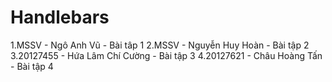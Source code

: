 # Handlebars

1.MSSV - Ngô Anh Vũ - Bài tâp 1
2.MSSV - Nguyễn Huy Hoàn - Bài tập 2
3.20127455 - Hứa Lâm Chí Cường - Bài tập 3
4.20127621 - Châu Hoàng Tấn - Bài tập 4

